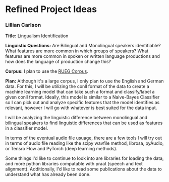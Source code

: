# Refined Project Ideas
### Lillian Carlson
**Title:** Lingualism Identification

**Linguistic Questions:** Are Bilingual and Monolingual speakers identifiable? What features are more common in which groups of speakers? What features are more common in spoken or written language productions and how does the language of production change this?

**Corpus:** I plan to use the [RUEG Corpus](https://zenodo.org/records/3765218).

**Plan:** Although it's a large corpus, I only plan to use the English and German data. For this, I will be utilizing the conll format of the data to create a machine learning model that can take such a format and classify/label a given conll format. Ideally, this model is similar to a Naive-Bayes Classifier so I can pick out and analyze specific features that the model identifies as relevant, however I will go with whatever is best suited for the data input.

I will be analyzing the linguistic difference between monolingual and bilingual speakers to find linguistic differences that can be used as features in a classifier model. 

In terms of the eventual audio file usuage, there are a few tools I will try out in terms of audio file reading like the scipy wavfile method, librosa, pyAudio, or Tensro Flow and PyTorch (deep learning methods).

Some things I'd like to continue to look into are libraries for loading the data, and more python libraries compatable with praat (speech and text alignment). Additionally, I'd like to read some publications about the data to understand what has already been done.